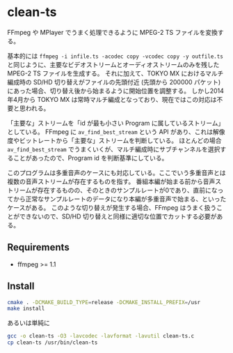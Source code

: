 # clean-ts
FFmpeg や MPlayer でうまく処理できるように MPEG-2 TS ファイルを変換する。

基本的には `ffmpeg -i infile.ts -acodec copy -vcodec copy -y outfile.ts` と同じように、主要なビデオストリームとオーディオストリームのみを残した MPEG-2 TS ファイルを生成する。
それに加えて、TOKYO MX におけるマルチ編成時の SD/HD 切り替えがファイルの先頭付近 (先頭から 200000 パケット) にあった場合、切り替え後から始まるように開始位置を調整する。
しかし2014年4月から TOKYO MX は常時マルチ編成となっており、現在ではこの対応は不要と思われる。

「主要な」ストリームを「id が最も小さい Program に属しているストリーム」としている。
FFmpeg に `av_find_best_stream` という API があり、これは解像度やビットレートから「主要な」ストリームを判断している。
ほとんどの場合 `av_find_best_stream` でうまくいくが、マルチ編成時にサブチャンネルを選択することがあったので、Program id を判断基準にしている。

このプログラムは多重音声のケースにも対応している。ここでいう多重音声とは複数の音声ストリームが存在するものを指す。
番組本編が始まる前から音声ストリームが存在するものの、そのときのサンプルレートが0であり、直前になってから正常なサンプルレートのデータになり本編が多重音声で始まる、といったケースがある。
このような切り替えが発生する場合、FFmpeg はうまく扱うことができないので、SD/HD 切り替えと同様に適切な位置でカットする必要がある。

## Requirements
- ffmpeg >= 1.1

## Install
```sh
cmake . -DCMAKE_BUILD_TYPE=release -DCMAKE_INSTALL_PREFIX=/usr
make install
```

あるいは単純に

```sh
gcc -o clean-ts -O3 -lavcodec -lavformat -lavutil clean-ts.c
cp clean-ts /usr/bin/clean-ts
```
